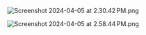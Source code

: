 ![Screenshot 2024-04-05 at 2.30.42 PM.png](screenshot%2FScreenshot%202024-04-05%20at%202.30.42%E2%80%AFPM.png)

![Screenshot 2024-04-05 at 2.58.44 PM.png](screenshot%2FScreenshot%202024-04-05%20at%202.58.44%E2%80%AFPM.png)